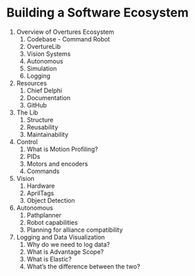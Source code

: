 # Building a Software Ecosystem

1. Overview of Overtures Ecosystem
    1. Codebase - Command Robot
    2. OvertureLib
    3. Vision Systems
    4. Autonomous
    5. Simulation
    6. Logging
2. Resources
    1. Chief Delphi
    2. Documentation
    3. GitHub
3. The Lib
    1. Structure
    2. Reusability
    3. Maintainability
4. Control
    1. What is Motion Profiling?
    2. PIDs
    3. Motors and encoders
    4. Commands
5. Vision
    1. Hardware
    2. AprilTags 
    3. Object Detection
6. Autonomous
    1. Pathplanner
    2. Robot capabilities 
    3. Planning for alliance compatibility
7. Logging and Data Visualization
    1. Why do we need to log data?
    2. What is Advantage Scope?
    3. What is Elastic?
    4. What’s the difference between the two?